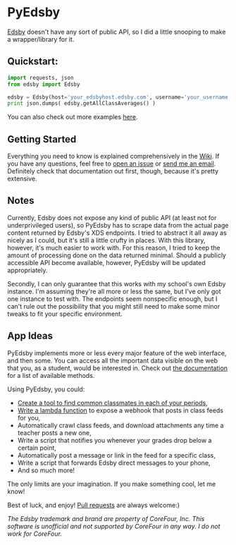 # PyEdsby

[Edsby](http://edsby.com/) doesn't have any sort of public API, so I did a little snooping to make a wrapper/library for it.

## Quickstart:
```python
import requests, json
from edsby import Edsby

edsby = Edsby(host='your_edsbyhost.edsby.com', username='your_username', password='your_password')
print json.dumps( edsby.getAllClassAverages() )
```

You can also check out more examples [here](https://github.com/ctrezevant/PyEdsby/tree/master/examples).

## Getting Started

Everything you need to know is explained comprehensively in the [Wiki](https://github.com/ctrezevant/PyEdsby/wiki). If you have any questions, feel free to [open an issue](https://github.com/ctrezevant/PyEdsby/issues/new) or [send me an email](https://www.ctis.me). Definitely check that documentation out first, though, because it's pretty extensive.

## Notes

Currently, Edsby does not expose any kind of public API (at least not for underprivileged users), so PyEdsby has to scrape data from the actual page content returned by Edsby's XDS endpoints. I tried to abstract it all away as nicely as I could, but it's still a little crufty in places. With this library, however, it's much easier to work with. For this reason, I tried to keep the amount of processing done on the data returned minimal. Should a publicly accessible API become available, however, PyEdsby will be updated appropriately. 

Secondly, I can only guarantee that this works with my school's own Edsby instance. I'm assuming they're all more or less the same, but I've only got one instance to test with. The endpoints seem nonspecific enough, but I can't rule out the possibility that you might still need to make some minor tweaks to fit your specific environment.

## App Ideas

PyEdsby implements more or less every major feature of the web interface, and then some. You can access all the important data visible on the web that you, as a student, would be interested in. Check out [the documentation](https://github.com/ctrezevant/PyEdsby/wiki/Documentation) for a list of available methods.

Using PyEdsby, you could:
  - [Create a tool to find common classmates in each of your periods](https://github.com/ctrezevant/PyEdsby/blob/master/examples/commonClassmates.py),
  - [Write a lambda function](https://github.com/ctrezevant/aws-lambda-edsby) to expose a webhook that posts in class feeds for you, 
  - Automatically crawl class feeds, and download attachments any time a teacher posts a new one,
  - Write a script that notifies you whenever your grades drop below a certain point,
  - Automatically post a message or link in the feed for a specific class,
  - Write a script that forwards Edsby direct messages to your phone,  
  - And so much more!

The only limits are your imagination. If you make something cool, let me know!

Best of luck, and enjoy! [Pull requests](https://github.com/ctrezevant/PyEdsby/pull/new/master) are always welcome:)

_The Edsby trademark and brand are property of CoreFour, Inc. This software is unofficial and not supported by CoreFour in any way. I do not work for CoreFour._
